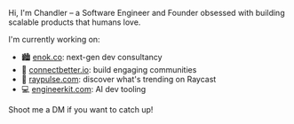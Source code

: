 Hi, I'm Chandler – a Software Engineer and Founder obsessed with building scalable products that humans love.

I'm currently working on:
- 🏙️ [enok.co](https://enok.co): next-gen dev consultancy
- 🌱 [connectbetter.io](https://connectbetter.io): build engaging communities
- 🧰 [raypulse.com](https://raypulse.com): discover what's trending on Raycast
- 💻 [engineerkit.com](https://engineerkit.com): AI dev tooling

Shoot me a DM if you want to catch up!
